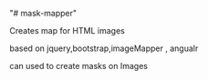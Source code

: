 "# mask-mapper" 

Creates map for HTML images

based on jquery,bootstrap,imageMapper , angualr

can used to create masks on Images


